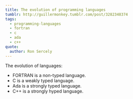 ```yaml
---
title: The evolution of programming languages
tumblr: http://guillermonkey.tumblr.com/post/3282348374
tags:
  - programming-languages
  - fortran
  - c
  - ada
  - c++
quote:
  author: Ron Sercely
---
```


The evolution of languages:

* FORTRAN is a non-typed language.
* C is a weakly typed language.
* Ada is a strongly typed language.
* C++ is a strongly hyped language.

